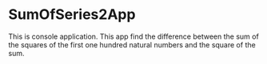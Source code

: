 # SumOfSeries2App
This is console application. This app find the difference between the sum of the squares of the first one hundred natural numbers and the square of the sum.
